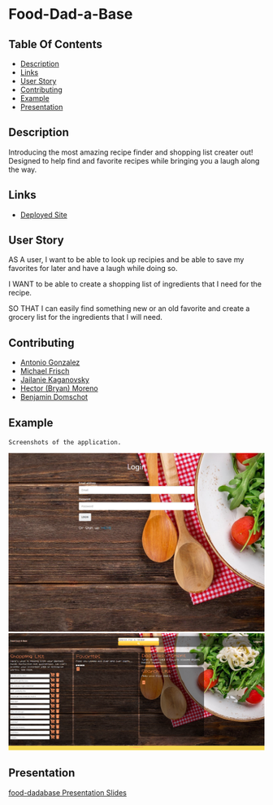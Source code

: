 
  
  # Food-Dad-a-Base

  ## Table Of Contents
  - [Description](#description)
  - [Links](#links)
  - [User Story](#userstory)
  - [Contributing](#contributing)
  - [Example](#example)
  - [Presentation](#presentation)

  ## Description 
  Introducing the most amazing recipe finder and shopping list creater out! Designed to help find and favorite 
  recipes while bringing you a laugh along the way. 

  ## Links
   - [Deployed Site](https://food-dad-a-base.herokuapp.com/)
  
  ## User Story
  AS A user, I want to be able to look up recipies and be able to save my favorites for later and have a laugh while doing so. 

  I WANT to be able to create a shopping list of ingredients that I need for the recipe. 

  SO THAT I can easily find something new or an old favorite and create a grocery list for the ingredients that I will need. 
  

  ## Contributing
  - [Antonio Gonzalez](http://github.com/goantonioUW)
  - [Michael Frisch](http://github.com/mfrisch87)
  - [Jailanie Kaganovsky](http://github.com/jkaganovsky)
  - [Hector (Bryan) Moreno](http://github.com/bfourGitHub)
  - [Benjamin Domschot](http://github.com/Bdomschot)


  ## Example
    Screenshots of the application.
  ![Screenshot of the login page](public/stylesheets/assets/Screenshot2.png)
  ![Screenshot of the members page](public/stylesheets/assets/screenshot.png)
  
  
  ## Presentation
  [food-dadabase Presentation Slides](https://docs.google.com/presentation/d/1MjIPanVPaaMoMh3-gfeyL3os7C-lBUWjLQqFEKfd1Wg/edit?usp=sharing)


